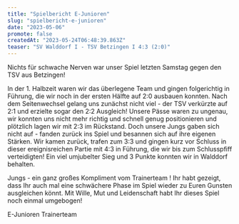 ```yaml
---
title: "Spielbericht E-Junioren"
slug: "spielbericht-e-junioren"
date: "2023-05-06"
promote: false
createdAt: "2023-05-24T06:48:39.863Z"
teaser: "SV Walddorf I - TSV Betzingen I 4:3 (2:0)"
---
```

Nichts für schwache Nerven war unser Spiel letzten Samstag gegen den TSV aus Betzingen!

In der 1. Halbzeit waren wir das überlegene Team und gingen folgerichtig in Führung, die wir noch in der ersten Hälfte auf 2:0 ausbauen konnten. Nach dem Seitenwechsel gelang uns zunächst nicht viel - der TSV verkürzte auf 2:1 und erzielte sogar den 2:2 Ausgleich! Unsere Pässe waren zu ungenau, wir konnten uns nicht mehr richtig und schnell genug positionieren und plötzlich lagen wir mit 2:3 im Rückstand. Doch unsere Jungs gaben sich nicht auf - fanden zurück ins Spiel und besannen sich auf ihre eigenen Stärken. Wir kamen zurück, trafen zum 3:3 und gingen kurz vor Schluss in dieser ereignisreichen Partie mit 4:3 in Führung, die wir bis zum Schlusspfiff verteidigten! Ein viel umjubelter Sieg und 3 Punkte konnten wir in Walddorf behalten. 

Jungs - ein ganz großes Kompliment vom Trainerteam ! Ihr habt gezeigt, dass Ihr auch mal eine schwächere Phase im Spiel wieder zu Euren Gunsten ausgleichen könnt. Mit Wille, Mut und Leidenschaft habt Ihr dieses Spiel noch einmal umgebogen!

E-Junioren Trainerteam

